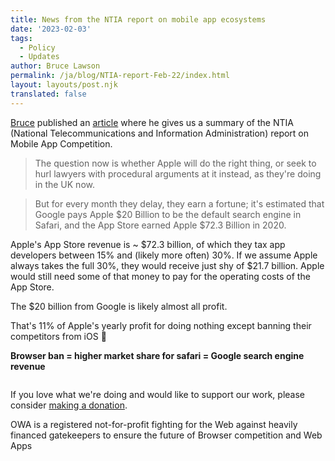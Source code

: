 ```yaml
---
title: News from the NTIA report on mobile app ecosystems
date: '2023-02-03'
tags:
  - Policy
  - Updates
author: Bruce Lawson
permalink: /ja/blog/NTIA-report-Feb-22/index.html
layout: layouts/post.njk
translated: false
---
```


[Bruce](https://brucelawson.co.uk) published an [article](https://brucelawson.co.uk/2023/the-ntia-report-on-mobile-app-ecosystems/) where he gives us a summary of the NTIA (National Telecommunications and Information Administration) report on Mobile App Competition.

> The question now is whether Apple will do the right thing, or seek to hurl lawyers with procedural arguments at it instead, as they're doing in the UK now.

> But for every month they delay, they earn a fortune; it's estimated that Google pays Apple $20 Billion to be the default search engine in Safari, and the App Store earned Apple $72.3 Billion in 2020.

Apple's App Store revenue is ~ $72.3 billion, of which they tax app developers between 15% and (likely more often) 30%. If we assume Apple always takes the full 30%, they would receive just shy of $21.7 billion. Apple would still need some of that money to pay for the operating costs of the App Store.

The $20 billion from Google is likely almost all profit.

That's 11% of Apple's yearly profit for doing nothing except banning their competitors from iOS 🤯

**Browser ban = higher market share for safari = Google search engine revenue**

<div class="prom-banner">
  <p class="x-illustration"><img src="/images/donate.svg" alt="" /></p>
  <p>If you love what we're doing and would like to support our work, please consider
    <a href="https://www.paypal.com/donate/?hosted_button_id=3FD5DUWT4DNBG">making a donation</a>.</p>
  <p>OWA is a registered not-for-profit fighting for the Web against heavily financed gatekeepers
    to ensure the future of Browser competition and Web Apps</p>
</div>
